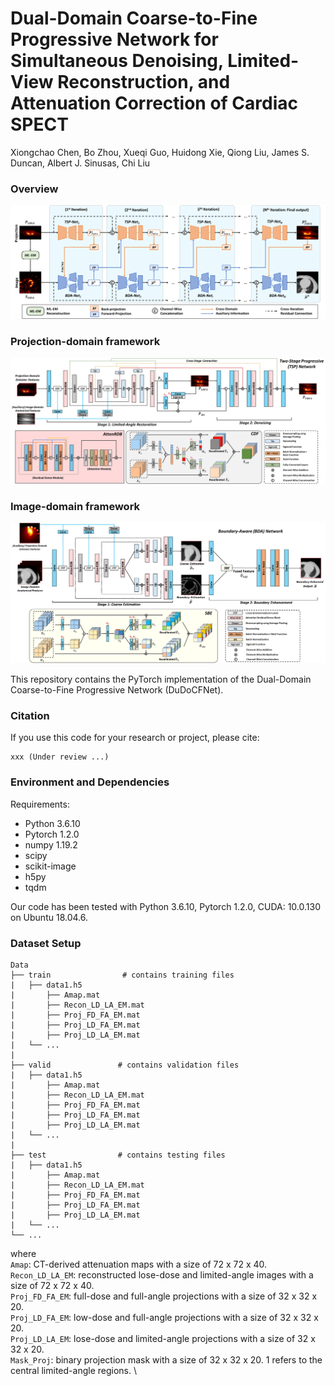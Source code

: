 # Dual-Domain Coarse-to-Fine Progressive Network for Simultaneous Denoising, Limited-View Reconstruction, and Attenuation Correction of Cardiac SPECT

Xiongchao Chen, Bo Zhou, Xueqi Guo, Huidong Xie, Qiong Liu, James S. Duncan, Albert J. Sinusas, Chi Liu

### Overview
![image](IMAGE/Figure_1.png)

### Projection-domain framework
![image](IMAGE/Figure_2.png)

### Image-domain framework
![image](IMAGE/Figure_3.png)

This repository contains the PyTorch implementation of the Dual-Domain Coarse-to-Fine Progressive Network (DuDoCFNet).


### Citation 
If you use this code for your research or project, please cite:

    xxx (Under review ...)



 ### Environment and Dependencies
 Requirements:
 * Python 3.6.10
 * Pytorch 1.2.0
 * numpy 1.19.2
 * scipy
 * scikit-image
 * h5py
 * tqdm

Our code has been tested with Python 3.6.10, Pytorch 1.2.0, CUDA: 10.0.130 on Ubuntu 18.04.6.

 ### Dataset Setup
    Data
    ├── train                # contains training files
    |   ├── data1.h5
    |       ├── Amap.mat  
    |       ├── Recon_LD_LA_EM.mat
    |       ├── Proj_FD_FA_EM.mat  
    |       ├── Proj_LD_FA_EM.mat
    |       ├── Proj_LD_LA_EM.mat
    |   └── ...  
    | 
    ├── valid               # contains validation files
    |   ├── data1.h5
    |       ├── Amap.mat  
    |       ├── Recon_LD_LA_EM.mat
    |       ├── Proj_FD_FA_EM.mat  
    |       ├── Proj_LD_FA_EM.mat
    |       ├── Proj_LD_LA_EM.mat
    |   └── ...  
    |
    ├── test                # contains testing files
    |   ├── data1.h5
    |       ├── Amap.mat  
    |       ├── Recon_LD_LA_EM.mat
    |       ├── Proj_FD_FA_EM.mat  
    |       ├── Proj_LD_FA_EM.mat
    |       ├── Proj_LD_LA_EM.mat
    |   └── ...  
    └── ...  

where \
`Amap`: CT-derived attenuation maps with a size of 72 x 72 x 40. \
`Recon_LD_LA_EM`: reconstructed lose-dose and limited-angle images with a size of 72 x 72 x 40. \
`Proj_FD_FA_EM`: full-dose and full-angle projections with a size of 32 x 32 x 20. \
`Proj_LD_FA_EM`: low-dose and full-angle projections with a size of 32 x 32 x 20. \
`Proj_LD_LA_EM`: lose-dose and limited-angle projections with a size of 32 x 32 x 20. \
`Mask_Proj`: binary projection mask with a size of 32 x 32 x 20. 1 refers to the central limited-angle regions. \



